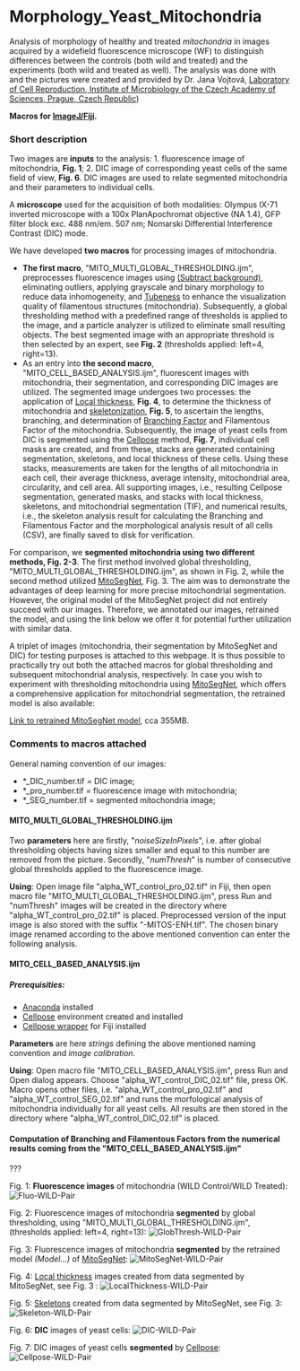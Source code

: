 # Morphology_Yeast_Mitochondria
Analysis of morphology of healthy and treated *mitochondria* in images acquired by a widefield fluorescence microscope (WF) to distinguish differences between the controls (both wild and treated) and the experiments (both wild and treated as well). The analysis was done with and the pictures were created and provided by Dr. Jana Vojtová, [Laboratory of Cell Reproduction, Institute of Microbiology of the Czech Academy of Sciences, Prague, Czech Republic](https://mbucas.cz/en/research/biology-of-the-cell-and-bioinformatics/laboratory-of-cell-reproduction/))

**Macros for [ImageJ/Fiji](https://fiji.sc/).**

### Short description

Two images are **inputs** to the analysis: 1. fluorescence image of mitochondria, **Fig. 1**; 2. DIC image of corresponding yeast cells of the same field of view, **Fig. 6**. DIC images are used to relate segmented mitochondria and their parameters to individual cells.

A **microscope** used for the acquisition of both modalities: Olympus IX-71 inverted microscope with a 100x PlanApochromat objective (NA 1.4), GFP filter block exc. 488 nm/em. 507 nm; Nomarski Differential Interference Contrast (DIC) mode.

We have developed **two macros** for processing images of mitochondria.

- **The first macro**, "MITO_MULTI_GLOBAL_THRESHOLDING.ijm", preprocesses fluorescence images using [(Subtract background)](https://imagejdocu.list.lu/gui/process/subtract_background), eliminating outliers, applying grayscale and binary morphology to reduce data inhomogeneity, and [Tubeness](https://www.longair.net/edinburgh/imagej/tubeness/) to enhance the visualization quality of filamentous structures (mitochondria). Subsequently, a global thresholding method with a predefined range of thresholds is applied to the image, and a particle analyzer is utilized to eliminate small resulting objects. The best segmented image with an appropriate threshold is then selected by an expert, see **Fig. 2** (thresholds applied: left=4, right=13).
-  As an entry into **the second macro**, "MITO_CELL_BASED_ANALYSIS.ijm", fluorescent images with mitochondria, their segmentation, and corresponding DIC images are utilized. The segmented image undergoes two processes: the application of [Local thickness](https://imagej.net/imagej-wiki-static/Local_Thickness), **Fig. 4**, to determine the thickness of mitochondria and [skeletonization](https://imagej.net/plugins/skeletonize3d), **Fig. 5**, to ascertain the lengths, branching, and determination of [Branching Factor](https://www.tandfonline.com/doi/full/10.3109/01913123.2015.1054013) and Filamentous Factor of the mitochondria. Subsequently, the image of yeast cells from DIC is segmented using the [Cellpose](https://github.com/MouseLand/cellpose) method, **Fig. 7**, individual cell masks are created, and from these, stacks are generated containing segmentation, skeletons, and local thickness of these cells. Using these stacks, measurements are taken for the lengths of all mitochondria in each cell, their average thickness, average intensity, mitochondrial area, circularity, and cell area. All supporting images, i.e., resulting Cellpose segmentation, generated masks, and stacks with local thickness, skeletons, and mitochondrial segmentation (TIF), and numerical results, i.e., the skeleton analysis result for calculating the Branching and Filamentous Factor and the morphological analysis result of all cells (CSV), are finally saved to disk for verification.

For comparison, we **segmented mitochondria using two different methods, Fig. 2-3**. The first method involved global thresholding, "MITO_MULTI_GLOBAL_THRESHOLDING.ijm", as shown in Fig. 2, while the second method utilized [MitoSegNet](https://github.com/mitosegnet), Fig. 3. The aim was to demonstrate the advantages of deep learning for more precise mitochondrial segmentation. However, the original model of the MitoSegNet project did not entirely succeed with our images. Therefore, we annotated our images, retrained the model, and using the link below we offer it for potential further utilization with similar data.

A triplet of images (mitochondria, their segmentation by MitoSegNet and DIC) for testing purposes is attached to this webpage. It is thus possible to practically try out both the attached macros for global thresholding and subsequent mitochondrial analysis, respectively. In case you wish to experiment with thresholding mitochondria using [MitoSegNet](https://github.com/mitosegnet), which offers a comprehensive application for mitochondrial segmentation, the retrained model is also available:

[Link to retrained MitoSegNet model](https://owncloud.cesnet.cz/index.php/s/cnDFxKV5wVLLTt5), cca 355MB.

### Comments to macros attached

General naming convention of our images:
- *_DIC_number.tif = DIC image;
- *_pro_number.tif = fluorescence image with mitochondria;
- *_SEG_number.tif = segmented mitochondria image; 

#### MITO_MULTI_GLOBAL_THRESHOLDING.ijm

Two **parameters** here are firstly, "*noiseSizeInPixels*", i.e. after global thresholding objects having sizes smaller and equal to this number are removed from the picture. Secondly, "*numThresh*" is number of consecutive global thresholds applied to the fluorescence image.

**Using**: Open image file "alpha_WT_control_pro_02.tif" in Fiji, then open macro file "MITO_MULTI_GLOBAL_THRESHOLDING.ijm", press Run and "numThresh" images will be created in the directory where "alpha_WT_control_pro_02.tif" is placed. Preprocessed version of the input image is also stored with the suffix "-MITOS-ENH.tif". The chosen binary image renamed according to the above mentioned convention can enter the following analysis.

#### MITO_CELL_BASED_ANALYSIS.ijm

##### Prerequisities:

- [Anaconda](https://www.anaconda.com/) installed
- [Cellpose](https://github.com/MouseLand/cellpose) environment created and installed
- [Cellpose wrapper](https://github.com/BIOP/ijl-utilities-wrappers) for Fiji installed

**Parameters** are here *strings* defining the above mentioned naming convention and *image calibration*.

**Using**: Open macro file "MITO_CELL_BASED_ANALYSIS.ijm", press Run and Open dialog appears. Choose "alpha_WT_control_DIC_02.tif" file, press OK. Macro opens other files, i.e. "alpha_WT_control_pro_02.tif" and "alpha_WT_control_SEG_02.tif" and runs the morfological analysis of mitochondria individually for all yeast cells. All results are then stored in the directory where "alpha_WT_control_DIC_02.tif" is placed.

#### Computation of Branching and Filamentous Factors from the numerical results coming from the "MITO_CELL_BASED_ANALYSIS.ijm"

???

Fig. 1: **Fluorescence images** of mitochondria (WILD Control/WILD Treated):
![Fluo-WILD-Pair](https://github.com/LMCF-IMG/Morphology_Yeast_Mitochondria/assets/63607289/0dbbf106-dc14-40f9-930c-456b582716d5)

Fig. 2: Fluorescence images of mitochondria **segmented** by global thresholding, using "MITO_MULTI_GLOBAL_THRESHOLDING.ijm", (thresholds applied: left=4, right=13):
![GlobThresh-WILD-Pair](https://github.com/LMCF-IMG/Morphology_Yeast_Mitochondria/assets/63607289/b8bbfd60-1801-4afb-8544-99fadbb0f552)

Fig. 3: Fluorescence images of mitochondria **segmented** by the retrained model *(Model...)* of [MitoSegNet](https://www.cell.com/iscience/fulltext/S2589-0042(20)30793-8):
![MitoSegNet-WILD-Pair](https://github.com/LMCF-IMG/Morphology_Yeast_Mitochondria/assets/63607289/1d5e7f21-1311-4fee-9c70-5adfa75cf7e8)

Fig. 4: [Local thickness](https://imagej.net/imagej-wiki-static/Local_Thickness) images created from data segmented by MitoSegNet, see Fig. 3 :
![LocalThickness-WILD-Pair](https://github.com/LMCF-IMG/Morphology_Yeast_Mitochondria/assets/63607289/854982f6-bd8c-42d1-a7ea-b46b9734b035)

Fig. 5: [Skeletons](https://imagej.net/plugins/skeletonize3d) created from data segmented by MitoSegNet, see Fig. 3:
![Skeleton-WILD-Pair](https://github.com/LMCF-IMG/Morphology_Yeast_Mitochondria/assets/63607289/e3204a1e-dd76-4f1e-8003-b63d48388288)

Fig. 6: **DIC** images of yeast cells:
![DIC-WILD-Pair](https://github.com/LMCF-IMG/Morphology_Yeast_Mitochondria/assets/63607289/c1503bd4-4bee-4a52-8c4d-9b3188400a00)

Fig. 7: DIC images of yeast cells **segmented** by [Cellpose](https://github.com/MouseLand/cellpose):
![Cellpose-WILD-Pair](https://github.com/LMCF-IMG/Morphology_Yeast_Mitochondria/assets/63607289/c8bccab0-f102-4702-9492-e65a092c75c3)
